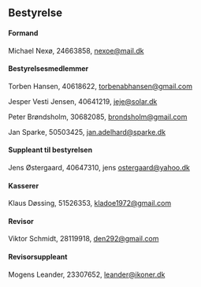## Bestyrelse

#### Formand

Michael Nexø, 24663858, nexoe@mail.dk

#### Bestyrelsesmedlemmer

Torben Hansen, 40618622, torbenabhansen@gmail.com

Jesper Vesti Jensen, 40641219, jeje@solar.dk

Peter Brøndsholm, 30682085, brondsholm@gmail.com

Jan Sparke, 50503425, jan.adelhard@sparke.dk

#### Suppleant til bestyrelsen

Jens Østergaard, 40647310, jens ostergaard@yahoo.dk

#### Kasserer

Klaus Døssing, 51526353, kladoe1972@gmail.com

#### Revisor

Viktor Schmidt, 28119918, den292@gmail.com

#### Revisorsuppleant

Mogens Leander, 23307652, leander@ikoner.dk

